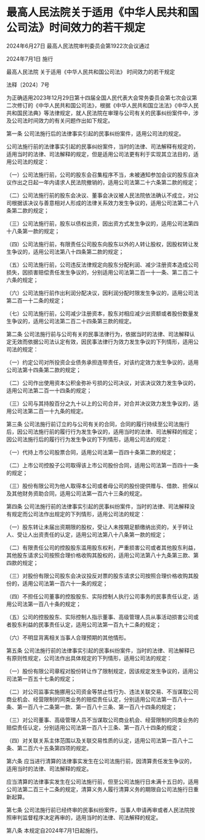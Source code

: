 # 最高人民法院关于适用《中华人民共和国公司法》时间效力的若干规定

2024年6月27日 最高人民法院审判委员会第1922次会议通过

2024年7月1日 施行

<!-- INFO END -->

最高人民法院 关于适用《中华人民共和国公司法》 时间效力的若干规定

法释〔2024〕7号

为正确适用2023年12月29日第十四届全国人民代表大会常务委员会第七次会议第二次修订的《中华人民共和国公司法》，根据《中华人民共和国立法法》《中华人民共和国民法典》等法律规定，就人民法院在审理与公司有关的民事纠纷案件中，涉及公司法时间效力的有关问题作出如下规定。

第一条 公司法施行后的法律事实引起的民事纠纷案件，适用公司法的规定。

公司法施行前的法律事实引起的民事纠纷案件，当时的法律、司法解释有规定的，适用当时的法律、司法解释的规定，但是适用公司法更有利于实现其立法目的，适用公司法的规定：

（一）公司法施行前，公司的股东会召集程序不当，未被通知参加会议的股东自决议作出之日起一年内请求人民法院撤销的，适用公司法第二十六条第二款的规定；

（二）公司法施行前的股东会决议、董事会决议被人民法院依法确认不成立，对公司根据该决议与善意相对人形成的法律关系效力发生争议的，适用公司法第二十八条第二款的规定；

（三）公司法施行前，股东以债权出资，因出资方式发生争议的，适用公司法第四十八条第一款的规定；

（四）公司法施行前，有限责任公司股东向股东以外的人转让股权，因股权转让发生争议的，适用公司法第八十四条第二款的规定；

（五）公司法施行前，公司违反法律规定向股东分配利润、减少注册资本造成公司损失，因损害赔偿责任发生争议的，分别适用公司法第二百一十一条、第二百二十六条的规定；

（六）公司法施行前作出利润分配决议，因利润分配时限发生争议的，适用公司法第二百一十二条的规定；

（七）公司法施行前，公司减少注册资本，股东对相应减少出资额或者股份数量发生争议的，适用公司法第二百二十四条第三款的规定。

第二条 公司法施行前与公司有关的民事法律行为，依据当时的法律、司法解释认定无效而依据公司法认定有效，因民事法律行为效力发生争议的下列情形，适用公司法的规定：

（一）约定公司对所投资企业债务承担连带责任，对该约定效力发生争议的，适用公司法第十四条第二款的规定；

（二）公司作出使用资本公积金弥补亏损的公司决议，对该决议效力发生争议的，适用公司法第二百一十四条的规定；

（三）公司与其持股百分之九十以上的公司合并，对合并决议效力发生争议的，适用公司法第二百一十九条的规定。

第三条 公司法施行前订立的与公司有关的合同，合同的履行持续至公司法施行后，因公司法施行前的履行行为发生争议的，适用当时的法律、司法解释的规定；因公司法施行后的履行行为发生争议的下列情形，适用公司法的规定：

（一）代持上市公司股票合同，适用公司法第一百四十条第二款的规定；

（二）上市公司控股子公司取得该上市公司股份合同，适用公司法第一百四十一条的规定；

（三）股份有限公司为他人取得本公司或者母公司的股份提供赠与、借款、担保以及其他财务资助合同，适用公司法第一百六十三条的规定。

第四条 公司法施行前的法律事实引起的民事纠纷案件，当时的法律、司法解释没有规定而公司法作出规定的下列情形，适用公司法的规定：

（一）股东转让未届出资期限的股权，受让人未按期足额缴纳出资的，关于转让人、受让人出资责任的认定，适用公司法第八十八条第一款的规定；

（二）有限责任公司的控股股东滥用股东权利，严重损害公司或者其他股东利益，其他股东请求公司按照合理价格收购其股权的，适用公司法第八十九条第三款、第四款的规定；

（三）对股份有限公司股东会决议投反对票的股东请求公司按照合理价格收购其股份的，适用公司法第一百六十一条的规定；

（四）不担任公司董事的控股股东、实际控制人执行公司事务的民事责任认定，适用公司法第一百八十条的规定；

（五）公司的控股股东、实际控制人指示董事、高级管理人员从事活动损害公司或者股东利益的民事责任认定，适用公司法第一百九十二条的规定；

（六）不明显背离相关当事人合理预期的其他情形。

第五条 公司法施行前的法律事实引起的民事纠纷案件，当时的法律、司法解释已有原则性规定，公司法作出具体规定的下列情形，适用公司法的规定：

（一）股份有限公司章程对股份转让作了限制规定，因该规定发生争议的，适用公司法第一百五十七条的规定；

（二）对公司监事实施挪用公司资金等禁止性行为、违法关联交易、不当谋取公司商业机会、经营限制的同类业务的赔偿责任认定，分别适用公司法第一百八十一条、第一百八十二条第一款、第一百八十三条、第一百八十四条的规定；

（三）对公司董事、高级管理人员不当谋取公司商业机会、经营限制的同类业务的赔偿责任认定，分别适用公司法第一百八十三条、第一百八十四条的规定；

（四）对关联关系主体范围以及关联交易性质的认定，适用公司法第一百八十二条、第二百六十五条第四项的规定。

第六条 应当进行清算的法律事实发生在公司法施行前，因清算责任发生争议的，适用当时的法律、司法解释的规定。

应当清算的法律事实发生在公司法施行前，但至公司法施行日未满十五日的，适用公司法第二百三十二条的规定，清算义务人履行清算义务的期限自公司法施行日重新起算。

第七条 公司法施行前已经终审的民事纠纷案件，当事人申请再审或者人民法院按照审判监督程序决定再审的，适用当时的法律、司法解释的规定。

第八条 本规定自2024年7月1日起施行。